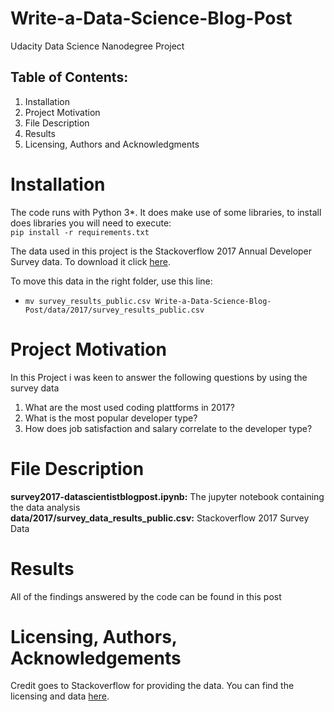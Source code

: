 # Write-a-Data-Science-Blog-Post

Udacity Data Science Nanodegree Project

 ## Table of Contents:

1. Installation
2. Project Motivation
3. File Description
4. Results
5. Licensing, Authors and Acknowledgments

# Installation

The code runs with Python 3*. It does make use of some libraries, to install does libraries you will need to execute:
<br>`pip install -r requirements.txt`

The data used in this project is the Stackoverflow 2017 Annual Developer Survey data. To download it click [here](https://www.kaggle.com/datasets/stackoverflow/so-survey-2017).

To move this data in the right folder, use this line:

 - `mv survey_results_public.csv Write-a-Data-Science-Blog-Post/data/2017/survey_results_public.csv`


# Project Motivation

In this Project i was keen to answer the following questions by using the survey data

1. What are the most used coding plattforms in 2017?
2. What is the most popular developer type?
3. How does job satisfaction and salary correlate to the developer type?


# File Description

**survey2017-datascientistblogpost.ipynb:** The jupyter notebook containing the data analysis
<br>**data/2017/survey_data_results_public.csv:** Stackoverflow 2017 Survey Data


# Results

All of the findings answered by the code can be found in this post


# Licensing, Authors, Acknowledgements

Credit goes to Stackoverflow for providing the data. You can find the licensing and data [here](https://www.kaggle.com/datasets/stackoverflow/so-survey-2017).




